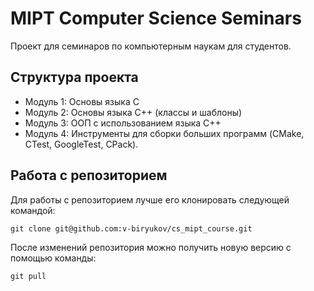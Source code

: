 # MIPT Computer Science Seminars

Проект для семинаров по компьютерным наукам для студентов.

## Структура проекта
- Модуль 1: Основы языка C
- Модуль 2: Основы языка C++ (классы и шаблоны)
- Модуль 3: ООП с использованием языка C++
- Модуль 4: Инструменты для сборки больших программ (CMake, CTest, GoogleTest, CPack).

## Работа с репозиторием
Для работы с репозиторием лучше его клонировать следующей командой:
```
git clone git@github.com:v-biryukov/cs_mipt_course.git
```
После изменений репозитория можно получить новую версию с помощью команды:
```
git pull
```